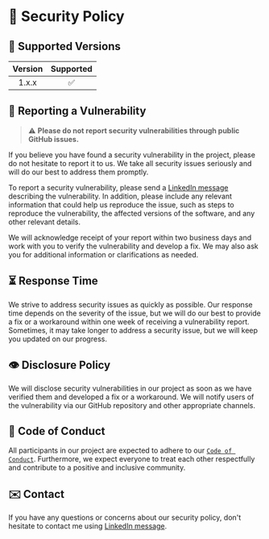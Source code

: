 # 🔐 Security Policy

## 🎯 Supported Versions

| Version | Supported |
|:-------:|:---------:|
|  1.x.x  |     ✅     |

## 🚨 Reporting a Vulnerability

> ⚠️ **Please do not report security vulnerabilities through public GitHub issues.**

If you believe you have found a security vulnerability in the project, please do not hesitate to report it to us. We take all security issues seriously and will do our best to address them promptly.

To report a security vulnerability, please send a [LinkedIn message](https://www.linkedin.com/in/DariuszPorowski) describing the vulnerability. In addition, please include any relevant information that could help us reproduce the issue, such as steps to reproduce the vulnerability, the affected versions of the software, and any other relevant details.

We will acknowledge receipt of your report within two business days and work with you to verify the vulnerability and develop a fix. We may also ask you for additional information or clarifications as needed.

## ⏳ Response Time

We strive to address security issues as quickly as possible. Our response time depends on the severity of the issue, but we will do our best to provide a fix or a workaround within one week of receiving a vulnerability report. Sometimes, it may take longer to address a security issue, but we will keep you updated on our progress.

## 👁️ Disclosure Policy

We will disclose security vulnerabilities in our project as soon as we have verified them and developed a fix or a workaround. We will notify users of the vulnerability via our GitHub repository and other appropriate channels.

## 🔰 Code of Conduct

All participants in our project are expected to adhere to our [`Code of Conduct`](https://github.com/raven-actions/publish-and-tag/blob/main/.github/CODE_OF_CONDUCT.md). Furthermore, we expect everyone to treat each other respectfully and contribute to a positive and inclusive community.

## ✉️ Contact

If you have any questions or concerns about our security policy, don't hesitate to contact me using [LinkedIn message](https://www.linkedin.com/in/DariuszPorowski).
